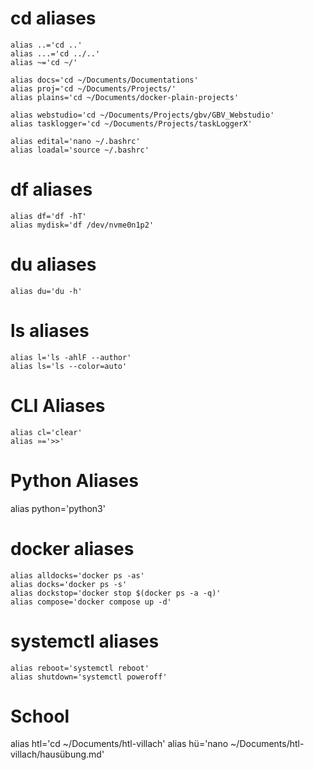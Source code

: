 # cd aliases
```
alias ..='cd ..'
alias ...='cd ../..'
alias ~='cd ~/'
```

```
alias docs='cd ~/Documents/Documentations'
alias proj='cd ~/Documents/Projects/'
alias plains='cd ~/Documents/docker-plain-projects'
```

```
alias webstudio='cd ~/Documents/Projects/gbv/GBV_Webstudio'
alias tasklogger='cd ~/Documents/Projects/taskLoggerX'
```

```
alias edital='nano ~/.bashrc'
alias loadal='source ~/.bashrc'
```


# df aliases
```
alias df='df -hT'
alias mydisk='df /dev/nvme0n1p2'
```

# du aliases
```
alias du='du -h'
```

# ls aliases
```
alias l='ls -ahlF --author'
alias ls='ls --color=auto'
```

# CLI Aliases
```
alias cl='clear'
alias »='>>'
```

# Python Aliases
alias python='python3'

# docker aliases
```
alias alldocks='docker ps -as'
alias docks='docker ps -s'
alias dockstop='docker stop $(docker ps -a -q)'
alias compose='docker compose up -d'
```

# systemctl aliases
```
alias reboot='systemctl reboot'
alias shutdown='systemctl poweroff'
```

# School
alias htl='cd ~/Documents/htl-villach'
alias hü='nano ~/Documents/htl-villach/hausübung.md'